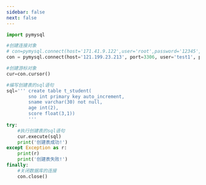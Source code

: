 ```yaml
---
sidebar: false
next: false
---
```

<BlogInfo/>






```python
import pymysql

#创建连接对象
# con=pymysql.connect(host='171.41.9.122',user='root',password='12345',database='python_db',port=3306)
con = pymysql.connect(host='121.199.23.213', port=3306, user='test1', password='123456', database='	test1')

#创建游标对象
cur=con.cursor()

#编写创建表的sql语句
sql=''' create table t_student(
        sno int primary key auto_increment,
        sname varchar(30) not null,
        age int(2),
        score float(3,1)) 
        '''
try:
    #执行创建表的sql语句
    cur.execute(sql)
    print('创建表成功!')
except Exception as r:
    print(r)
    print('创建表失败!')
finally:
    #关闭数据库的连接
    con.close()
```






<ActionBox />
        
<style>#top-box {margin-top:0.5rem!important;}</style>